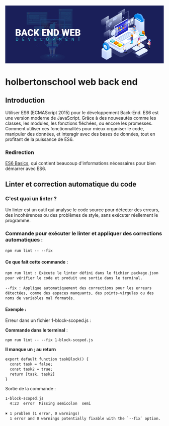 ![alt text](<backend.jpg>)

# holbertonschool web back end

## Introduction 

Utiliser ES6 (ECMAScript 2015) pour le développement Back-End. ES6 est une version moderne de JavaScript. Grâce à des nouveautés comme les classes, les modules, les fonctions fléchées, ou encore les promesses. 
Comment utiliser ces fonctionnalités pour mieux organiser le code, manipuler des données, et interagir avec des bases de données, tout en profitant de la puissance de ES6.


### Redirection
[ES6 Basics](https://github.com/Aurelien292/holbertonschool-web_back_end/tree/main/ES6_basic), qui contient beaucoup d'informations nécessaires pour bien démarrer avec ES6.


## Linter et correction automatique du code 

### C'est quoi un linter ?

Un linter est un outil qui analyse le code source pour détecter des erreurs, des incohérences ou des problèmes de style, sans exécuter réellement le programme.

### Commande pour exécuter le linter et appliquer des corrections automatiques :

```
npm run lint -- --fix
```

#### Ce que fait cette commande :

    npm run lint : Exécute le linter défini dans le fichier package.json pour vérifier le code et produit une sortie dans le terminal.

    --fix : Applique automatiquement des corrections pour les erreurs détectées, comme des espaces manquants, des points-virgules ou des noms de variables mal formatés.

#### Exemple : 

Erreur dans un fichier 1-block-scoped.js : 

__Commande dans le terminal__ : 

```
npm run lint -- --fix 1-block-scoped.js
```
__Il manque un ; au return__ 
```
export default function taskBlock() {
  const task = false;
  const task2 = true;
  return [task, task2]
}
```
Sortie de la commande : 
```
1-block-scoped.js
  4:23  error  Missing semicolon  semi

✖ 1 problem (1 error, 0 warnings)
  1 error and 0 warnings potentially fixable with the `--fix` option.
```
